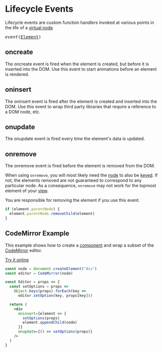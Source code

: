 # Lifecycle Events

Lifecycle events are custom function handlers invoked at various points in the life of a [virtual node](/docs/virtual-nodes.md).

<pre>
<i>event</i>(<a href="https://developer.mozilla.org/en-US/docs/Web/API/Element">Element</a>)
</pre>

## oncreate

The oncreate event is fired when the element is created, but before it is inserted into the DOM. Use this event to start animations before an element is rendered.

## oninsert

The oninsert event is fired after the element is created and inserted into the DOM. Use this event to wrap third party libraries that require a reference to a DOM node, etc.

## onupdate

The onupdate event is fired every time the element's data is updated.

## onremove

The onremove event is fired before the element is removed from the DOM.

When using `onremove`, you will most likely need the [node](/docs/virtual-nodes.md) to also be [keyed](/docs/keys.md). If not, the elements removed are not guaranteed to correspond to any particular node. As a consequence, `onremove` may not work for the topmost element of your [view](/docs/view.md).

You are responsible for removing the element if you use this event.

```js
if (element.parentNode) {
  element.parentNode.removeChild(element)
}
```

## CodeMirror Example

This example shows how to create a [component](/docs/components.md) and wrap a subset of the [CodeMirror](https://codemirror.net) editor.

[Try it online](https://hyperapp-code-mirror.glitch.me)

```jsx
const node = document.createElement("div")
const editor = CodeMirror(node)

const Editor = props => {
  const setOptions = props =>
    Object.keys(props).forEach(key =>
      editor.setOption(key, props[key]))

  return (
    <div
      oninsert={element => {
        setOptions(props)
        element.appendChild(node)
      }}
      onupdate={() => setOptions(props)}
    />
  )
}
```

